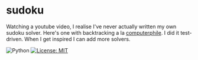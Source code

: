 sudoku
======

Watching a youtube video, I realise I've never actually written my own sudoku solver. 
Here's one with backtracking a la [computerphile](https://youtu.be/G_UYXzGuqvM). I did it test-driven. When I get inspired I can add more solvers.

![Python](https://github.com/samcunliffe/sudoku/workflows/Python%20application/badge.svg?branch=master)
[![License: MIT](https://img.shields.io/badge/License-MIT-brightgreen.svg)](https://github.com/samcunliffe/enigma/blob/main/LICENSE)
